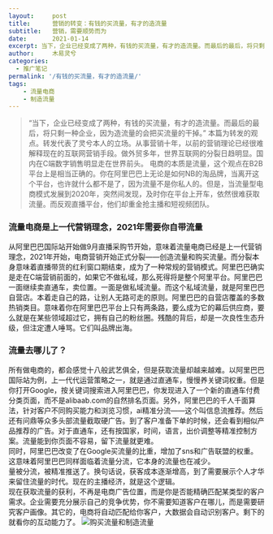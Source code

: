 ```yaml
---
layout:     post
title:      营销的转变：有钱的买流量，有才的造流量
subtitle:   营销，需要顺势而为
date:       2021-01-14
excerpt: 当下，企业已经变成了两种，有钱的买流量，有才的造流量。而最后的最后，将只剩一种企业，因为造流量的会把买流量的干掉。流量电商是上一代营销理念，2021年需要你自带流量。
author:     木易灵兮
categories:
  - 推广笔记
permalink: '/有钱的买流量，有才的造流量/'
tags:
    - 流量电商
    - 制造流量
---
```


> “当下，企业已经变成了两种，有钱的买流量，有才的造流量。而最后的最后，将只剩一种企业，因为造流量的会把买流量的干掉。”
本篇为转发的观点。转发代表了灵兮本人的立场。从事营销十年，以前的营销理论已经很难解释现在的互联网营销手段。做外贸多年，世界互联网的分裂日趋明显。国内在C端数字销售明显走在世界前头。
电商的本质是流量，这个观点在B2B平台上是相当正确的。你在阿里巴巴上无论是如何NB的淘品牌，当离开这个平台，也许就什么都不是了，因为流量不是你私人的。但是，当流量型电商模式发展到2020年，突然间发现，及时你在平台上开车，依然很难获取流量。而反观直播平台，他们却重金抢主播和短视频团队。  
### 流量电商是上一代营销理念，2021年需要你自带流量
从阿里巴巴国际站开始做9月直播采购节开始，意味着流量电商已经是上一代营销理念，2021年开始，电商营销开始正式分裂——创造流量和购买流量。而分裂本身意味着直播带货的红利窗口期结束，成为了一种常规的营销模式。阿里巴巴确实是走在C端营销前面的，如果它不做私域，那么死得将是整个阿里平台。阿里巴巴一面继续卖直通车，卖位置。一面是做私域流量。而这个私域流量，就是阿里巴巴自营店。本着走自己的路，让别人无路可走的原则。阿里巴巴的自营店覆盖的多数热销类目。意味着你在阿里巴巴平台上只有两条路，要么成为它的幕后供应商，要么就是在某些领域超过它，拥有自己的粉丝圈。残酷的背后，却是一次良性生态升级，但注定遭人唾骂。它们叫品牌出海。  
### 流量去哪儿了？
所有做电商的，都会感觉十八般武艺俱全，但是获取流量却越来越难。以阿里巴巴国际站为例，上一代代运营策略之一，就是通过直通车，慢慢养关键词权重。但是你打开Google，按关键词搜索进入阿里巴巴，你发现进入了一个新的直通车付费分类页面，而不是alibaab.com的自然排名页面。另外，阿里巴巴的千人千面算法，针对客户不同购买能力和浏览习惯，ai精准分流——这个叫信息流推荐。然后还有问鼎等众多头部流量截取硬广告。到了客户准备下单的时候，还会看到相似产品推荐的广告。对于直通车，还有按国家，时间，语言，出价调整等精准控制方案。流量能到你页面不容易，留下流量就更难。  
同时，阿里巴巴改变了在Google买流量的比重，增加了sns和广告联盟的权重。这意味着阿里巴巴同样面临着流量分流，它本身的流量也在减少。   
量被分流，被精准推送了。换句话说，获客成本逐渐增高，到了需要展示个人才华来留住流量的时代。现在的主播经济，就是这个逻辑。  
现在获取流量的获利，不再是电商广告位置，而是你是否能精确匹配某类型的客户需求。企业需要充分展示自己的竞争优势，你不需要知道客户在哪儿，而是需要研究客户画像。其它的，电商将自动匹配给你客户，大数据会自动识别客户。剩下的就看你的互动能力了。
![购买流量和制造流量](https://justcn.cn/wp-content/uploads/2021/购买流量和制造流量.png "购买流量和制造流量")


